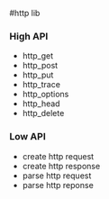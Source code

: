 #http lib

### High API
* http_get
* http_post
* http_put
* http_trace
* http_options
* http_head
* http_delete

### Low API
* create http request
* create http response
* parse http request
* parse http reponse
